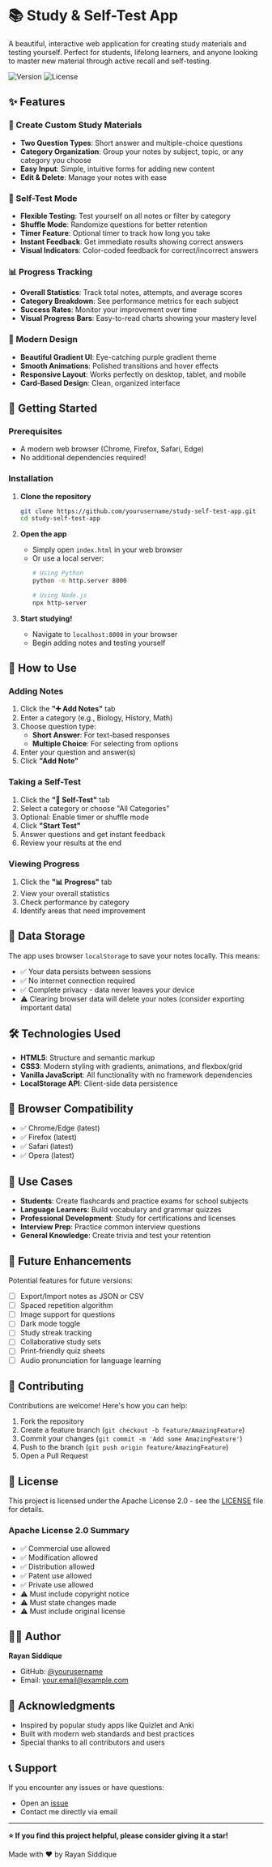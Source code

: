 # 📚 Study & Self-Test App

A beautiful, interactive web application for creating study materials and testing yourself. Perfect for students, lifelong learners, and anyone looking to master new material through active recall and self-testing.

![Version](https://img.shields.io/badge/version-1.0.0-blue)
![License](https://img.shields.io/badge/license-Apache%202.0-blue)

## ✨ Features

### 📝 Create Custom Study Materials
- **Two Question Types**: Short answer and multiple-choice questions
- **Category Organization**: Group your notes by subject, topic, or any category you choose
- **Easy Input**: Simple, intuitive forms for adding new content
- **Edit & Delete**: Manage your notes with ease

### 🎯 Self-Test Mode
- **Flexible Testing**: Test yourself on all notes or filter by category
- **Shuffle Mode**: Randomize questions for better retention
- **Timer Feature**: Optional timer to track how long you take
- **Instant Feedback**: Get immediate results showing correct answers
- **Visual Indicators**: Color-coded feedback for correct/incorrect answers

### 📊 Progress Tracking
- **Overall Statistics**: Track total notes, attempts, and average scores
- **Category Breakdown**: See performance metrics for each subject
- **Success Rates**: Monitor your improvement over time
- **Visual Progress Bars**: Easy-to-read charts showing your mastery level

### 🎨 Modern Design
- **Beautiful Gradient UI**: Eye-catching purple gradient theme
- **Smooth Animations**: Polished transitions and hover effects
- **Responsive Layout**: Works perfectly on desktop, tablet, and mobile
- **Card-Based Design**: Clean, organized interface

## 🚀 Getting Started

### Prerequisites
- A modern web browser (Chrome, Firefox, Safari, Edge)
- No additional dependencies required!

### Installation

1. **Clone the repository**
   ```bash
   git clone https://github.com/yourusername/study-self-test-app.git
   cd study-self-test-app
   ```

2. **Open the app**
   - Simply open `index.html` in your web browser
   - Or use a local server:
     ```bash
     # Using Python
     python -m http.server 8000
     
     # Using Node.js
     npx http-server
     ```

3. **Start studying!**
   - Navigate to `localhost:8000` in your browser
   - Begin adding notes and testing yourself

## 📖 How to Use

### Adding Notes

1. Click the **"➕ Add Notes"** tab
2. Enter a category (e.g., Biology, History, Math)
3. Choose question type:
   - **Short Answer**: For text-based responses
   - **Multiple Choice**: For selecting from options
4. Enter your question and answer(s)
5. Click **"Add Note"**

### Taking a Self-Test

1. Click the **"🎯 Self-Test"** tab
2. Select a category or choose "All Categories"
3. Optional: Enable timer or shuffle mode
4. Click **"Start Test"**
5. Answer questions and get instant feedback
6. Review your results at the end

### Viewing Progress

1. Click the **"📊 Progress"** tab
2. View your overall statistics
3. Check performance by category
4. Identify areas that need improvement

## 💾 Data Storage

The app uses browser `localStorage` to save your notes locally. This means:
- ✅ Your data persists between sessions
- ✅ No internet connection required
- ✅ Complete privacy - data never leaves your device
- ⚠️ Clearing browser data will delete your notes (consider exporting important data)

## 🛠️ Technologies Used

- **HTML5**: Structure and semantic markup
- **CSS3**: Modern styling with gradients, animations, and flexbox/grid
- **Vanilla JavaScript**: All functionality with no framework dependencies
- **LocalStorage API**: Client-side data persistence

## 📱 Browser Compatibility

- ✅ Chrome/Edge (latest)
- ✅ Firefox (latest)
- ✅ Safari (latest)
- ✅ Opera (latest)

## 🎯 Use Cases

- **Students**: Create flashcards and practice exams for school subjects
- **Language Learners**: Build vocabulary and grammar quizzes
- **Professional Development**: Study for certifications and licenses
- **Interview Prep**: Practice common interview questions
- **General Knowledge**: Create trivia and test your retention

## 🔮 Future Enhancements

Potential features for future versions:
- [ ] Export/Import notes as JSON or CSV
- [ ] Spaced repetition algorithm
- [ ] Image support for questions
- [ ] Dark mode toggle
- [ ] Study streak tracking
- [ ] Collaborative study sets
- [ ] Print-friendly quiz sheets
- [ ] Audio pronunciation for language learning

## 🤝 Contributing

Contributions are welcome! Here's how you can help:

1. Fork the repository
2. Create a feature branch (`git checkout -b feature/AmazingFeature`)
3. Commit your changes (`git commit -m 'Add some AmazingFeature'`)
4. Push to the branch (`git push origin feature/AmazingFeature`)
5. Open a Pull Request

## 📄 License

This project is licensed under the Apache License 2.0 - see the [LICENSE](LICENSE) file for details.

### Apache License 2.0 Summary
- ✅ Commercial use allowed
- ✅ Modification allowed
- ✅ Distribution allowed
- ✅ Patent use allowed
- ✅ Private use allowed
- ⚠️ Must include copyright notice
- ⚠️ Must state changes made
- ⚠️ Must include original license

## 👨‍💻 Author

**Rayan Siddique**

- GitHub: [@yourusername](https://github.com/yourusername)
- Email: your.email@example.com

## 🙏 Acknowledgments

- Inspired by popular study apps like Quizlet and Anki
- Built with modern web standards and best practices
- Special thanks to all contributors and users

## 📞 Support

If you encounter any issues or have questions:
- Open an [issue](https://github.com/yourusername/study-self-test-app/issues)
- Contact me directly via email

---

**⭐ If you find this project helpful, please consider giving it a star!**

Made with ❤️ by Rayan Siddique
